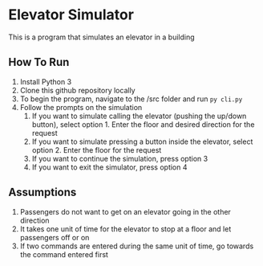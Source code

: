 # Elevator Simulator
This is a program that simulates an elevator in a building

## How To Run
1. Install Python 3
2. Clone this github repository locally
3. To begin the program, navigate to the /src folder and run `py cli.py`
4. Follow the prompts on the simulation
    1. If you want to simulate calling the elevator (pushing the up/down button), select option 1. Enter the floor and desired direction for the request
    2. If you want to simulate pressing a button inside the elevator, select option 2. Enter the floor for the request
    3. If you want to continue the simulation, press option 3
    4. If you want to exit the simulator, press option 4

## Assumptions
1. Passengers do not want to get on an elevator going in the other direction
2. It takes one unit of time for the elevator to stop at a floor and let passengers off or on
3. If two commands are entered during the same unit of time, go towards the command entered first
